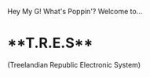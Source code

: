 Hey My G! What's Poppin'?
Welcome to...
<h1>**T.R.E.S**</h1>
(Treelandian Republic Electronic System)
